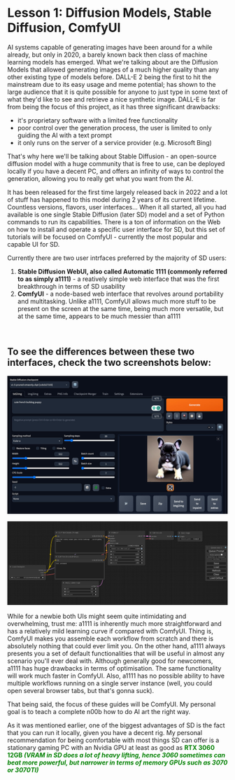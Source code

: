 # Lesson 1: Diffusion Models, Stable Diffusion, ComfyUI

AI systems capable of generating images have been around for a while already, but only in 2020, a barely known back then class of machine learning models has emerged. What we're talking about are the Diffusion Models that allowed generating images of a much higher quality than any other existing type of models before. DALL-E 2 being the first to hit the mainstream due to its easy usage and meme potential; has shown to the large audience that it is quite possible for anyone to just type in some text of what they'd like to see and retrieve a nice synthetic image. DALL-E is far from being the focus of this project, as it has three significant drawbacks: 

* it's proprietary software with a limited free functionality
* poor control over the generation process, the user is limited to only guiding the AI with a text prompt
* it only runs on the server of a service provider (e.g. Microsoft Bing)

That's why here we'll be talking about Stable Diffusion - an open-source diffusion model with a huge community that is free to use, can be deployed locally if you have a decent PC, and offers an infinity of ways to control the generation, allowing you to really get what you want from the AI.

It has been released for the first time largely released back in 2022 and a lot of stuff has happened to this model during 2 years of its current lifetime. Countless versions, flavors, user interfaces... When it all started, all you had available is one single Stable Diffusion (later SD) model and a set of Python commands to run its capabilities. There is a ton of information on the Web on how to install and operate a specific user interface for SD, but this set of tutorials will be focused on ComfyUI - currently the most popular and capable UI for SD. 

Currently there are two user intrfaces preferred by the majority of SD users:

1. **Stable Diffusion WebUI, also called Automatic 1111 (commonly referred to as simply a1111)** - a reatively simple web interface that was the first breakthrough in terms of SD usability
2. **ComfyUI** - a node-based web interface that revolves around portability and multitasking. Unlike a1111, ComfyUI allows much more stuff to be present on the screen at the same time, being much more versatile, but at the same time, appears to be much messier than a1111


&nbsp;


## To see the differences between these two interfaces, check the two screenshots below:

![a1111 screenshot](images/a1111_screenshot.jpeg)

![ComfyUI screenshot](images/comfyui_screenshot.png)


While for a newbie both UIs might seem quite intimidating and overwhelming, trust me: a1111 is inherently much more straightforward and has a relatively mild learning curve if compared with ComfyUI. Thing is, ComfyUI makes you assemble each workflow from scratch and there is absolutely nothing that could ever limit you. On the other hand, a1111 always presents you a set of default functionalities that will be useful in almost any scenario you'll ever deal with. Although generally good for newcomers, a1111 has huge drawbacks in terms of optimisation. The same functionality will work much faster in ComfyUI. Also, a1111 has no possible ability to have multiple workflows running on a single server instance (well, you could open several browser tabs, but that's gonna suck).

That being said, the focus of these guides will be ComfyUI. My personal goal is to teach a complete n00b how to do AI art the right way.

As it was mentioned earlier, one of the biggest advantages of SD is the fact that you can run it locally, given you have a decent rig. My personal recommendation for being comfortable with most things SD can offer is a stationary gaming PC with an Nvidia GPU at least as good as <span style="color:green">**RTX 3060 12GB _(VRAM in SD does a lot of heavy lifting, hence 3060 sometimes can beat more powerful, but narrower in terms of memory GPUs such as 3070 or 3070TI)_**</span>